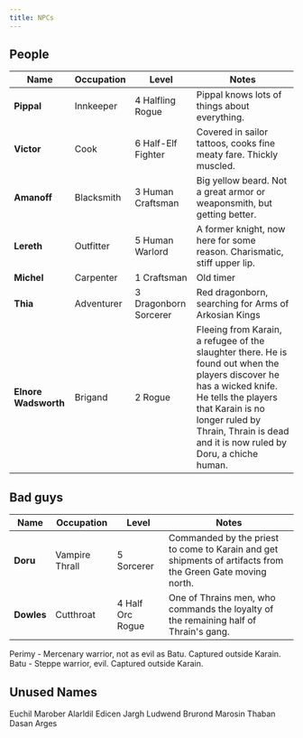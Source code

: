 ```yaml
---
title: NPCs
---
```


## People

| Name  | Occupation | Level  | Notes |
|---|---|---|---|
| **Pippal**            | Innkeeper     | 4 Halfling Rogue      | Pippal knows lots of things about everything. | 
| **Victor**            | Cook          | 6 Half-Elf Fighter    | Covered in sailor tattoos, cooks fine meaty fare. Thickly muscled. |
| **Amanoff**           | Blacksmith    | 3 Human Craftsman     | Big yellow beard. Not a great armor or weaponsmith, but getting better.  |
| **Lereth**            | Outfitter     | 5 Human Warlord       | A former knight, now here for some reason. Charismatic, stiff upper lip. |
| **Michel**            | Carpenter     | 1 Craftsman           | Old timer |
| **Thia**              | Adventurer    | 3 Dragonborn Sorcerer | Red dragonborn, searching for Arms of Arkosian Kings |
| **Elnore Wadsworth**  | Brigand       | 2 Rogue               | Fleeing from Karain, a refugee of the slaughter there. He is found out when the players discover he has a wicked knife. He tells the players that Karain is no longer ruled by Thrain, Thrain is dead and it is now ruled by Doru, a chiche human. |  


## Bad guys

| Name  | Occupation | Level  | Notes |
|---|---|---|---|
| **Doru**              | Vampire Thrall| 5 Sorcerer            | Commanded by the priest to come to Karain and get shipments of artifacts from the Green Gate moving north. |
| **Dowles**            | Cutthroat     | 4 Half Orc Rogue      | One of Thrains men, who commands the loyalty of the remaining half of Thrain's gang. |


Perimy - Mercenary warrior, not as evil as Batu. Captured outside Karain.
Batu - Steppe warrior, evil. Captured outside Karain.





## Unused Names

Euchil
Marober
Alarldil
Edicen
Jargh
Ludwend
Brurond
Marosin
Thaban
Dasan
Arges